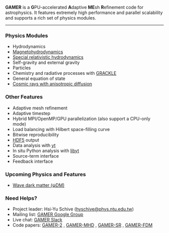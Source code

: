 **GAMER** is a **G**PU-accelerated **A**daptive **ME**sh **R**efinement
code for astrophysics. It features extremely high performance and
parallel scalability and supports a rich set of physics modules.

***


### Physics Modules
* Hydrodynamics
* [Magnetohydrodynamics](https://arxiv.org/abs/1804.03479)
* [Special relativistic hydrodynamics](https://arxiv.org/abs/2012.11130)
* Self-gravity and external gravity
* Particles
* Chemistry and radiative processes with [GRACKLE](http://grackle.readthedocs.io/en/latest/index.html)
* General equation of state
* [Cosmic rays with anisotropic diffusion](https://iopscience.iop.org/article/10.3847/1538-4357/ad50c5#apjad50c5app2)

### Other Features
* Adaptive mesh refinement
* Adaptive timestep
* Hybrid MPI/OpenMP/GPU parallelization (also support a CPU-only mode)
* Load balancing with Hilbert space-filling curve
* Bitwise reproducibility
* [HDF5](https://support.hdfgroup.org/HDF5) output
* Data analysis with [yt](http://yt-project.org)
* In situ Python analysis with [libyt](https://github.com/yt-project/libyt)
* Source-term interface
* Feedback interface

### Upcoming Physics and Features
* [Wave dark matter (&psi;DM)](http://www.nature.com/nphys/journal/v10/n7/covers/index.html)

### Need Helps?
* Project leader: Hsi-Yu Schive (hyschive@phys.ntu.edu.tw)
* Mailing list: [GAMER Google Group](https://groups.google.com/forum/#!forum/gamer-amr)
* Live chat: [GAMER Slack](https://join.slack.com/t/gamer-project/shared_invite/enQtNTUwMDA5ODAwMTMzLTc3ZWY2MWE2YTlmMDI0MTQ4M2JjOTg2NmU4OWVkOGY1ZTI3MmY5NjUxOTk1ZjM5ZjNjOGViMGY3ZGExMDdiYzU)
* Code papers:
[GAMER-2](https://academic.oup.com/mnras/article/481/4/4815/5106358) <a name="CODE_PAPER"></a>,
[GAMER-MHD](http://iopscience.iop.org/article/10.3847/1538-4365/aac49e/meta) <a name="MHD_PAPER"></a> ,
[GAMER-SR](https://academic.oup.com/mnras/article/504/3/3298/6224873) <a name="SR_PAPER"></a>,
[GAMER-FDM](https://arxiv.org/abs/2411.17288) <a name="FDM_PAPER"></a>

